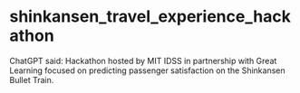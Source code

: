 # shinkansen_travel_experience_hackathon
ChatGPT said:  Hackathon hosted by MIT IDSS in partnership with Great Learning focused on predicting passenger satisfaction on the Shinkansen Bullet Train.

